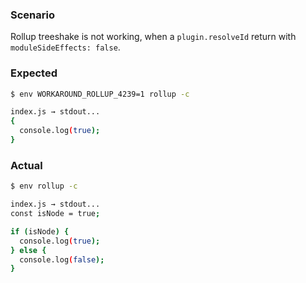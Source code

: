 ### Scenario
Rollup treeshake is not working, when a `plugin.resolveId` return with `moduleSideEffects: false`.

### Expected
```sh
$ env WORKAROUND_ROLLUP_4239=1 rollup -c

index.js → stdout...
{
  console.log(true);
}
```

### Actual
```sh
$ env rollup -c

index.js → stdout...
const isNode = true;

if (isNode) {
  console.log(true);
} else {
  console.log(false);
}
```

